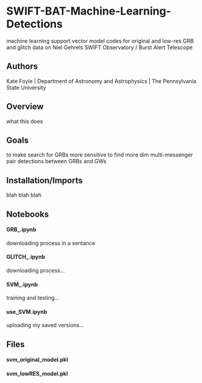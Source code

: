 # SWIFT-BAT-Machine-Learning-Detections
machine learning support vector model codes for original and low-res GRB and glitch data on Niel Gehrels SWIFT Observatory / Burst Alert Telescope
## Authors
Kate Foyle | Department of Astronomy and Astrophysics | The Pennsylvania State University
## Overview
what this does
## Goals
to make search for GRBs more sensitive to find more dim multi-messenger pair detections between GRBs and GWs
## Installation/Imports
blah blah blah
## Notebooks
#### GRB_.ipynb
downloading process in a sentance
#### GLITCH_.ipynb
downloading process...
#### SVM_.ipynb
training and testing...
#### use_SVM.ipynb
uploading my saved versions...
## Files
#### svm_original_model.pkl
#### svm_lowRES_model.pkl
